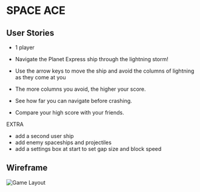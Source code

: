 # SPACE ACE

## User Stories

* 1 player
    
* Navigate the Planet Express ship through the lightning storm!

* Use the arrow keys to move the ship and avoid the columns of lightning as they come at you

* The more columns you avoid, the higher your score.

* See how far you can navigate before crashing.

* Compare your high score with your friends.

EXTRA

* add a second user ship
* add enemy spaceships and projectiles
* add a settings box at start to set gap size and block speed
  
## Wireframe

![Game Layout](https://i.imgur.com/MM2OTja.jpg)




  

  































